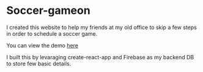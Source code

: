 # Soccer-gameon
I created this website to help my friends at my old office to skip a few steps in order to schedule a soccer game.

You can view the demo <a href="https://aditya1208.github.io/soccer-gameon/">here</a>

I built this by levaraging create-react-app and Firebase as my backend DB to store few basic details.
